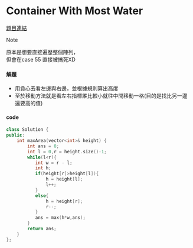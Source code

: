 # Container With Most Water

[題目連結](https://leetcode.com/problems/container-with-most-water/description/)

>[!note]
>原本是想要直接遍歷整個陣列，    
>但會在case 55 直接被搞死XD

#### 解題

* 用貪心去看左邊與右邊，並根據規則算出高度
* 至於移動方法就是看左右指標誰比較小就往中間移動一格(目的是找比另一邊還要高的值)


#### code


```cpp
class Solution {
public:
    int maxArea(vector<int>& height) {
        int ans = 0;
        int l = 0,r = height.size()-1;
        while(l<r){
           int w = r - l;
           int h;
           if(height[r]>height[l]){
               h = height[l];
               l++;
           }
           else{
               h = height[r];
               r--;
           }
           ans = max(h*w,ans); 
        }
        return ans;
    }
};
```
